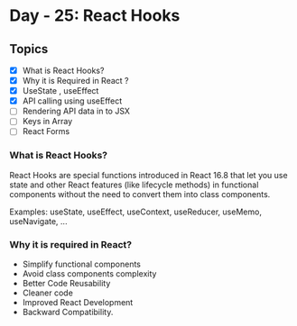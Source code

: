 # Day - 25: React Hooks

## Topics

- [x] What is React Hooks?
- [x] Why it is Required in React ?
- [x] UseState , useEffect
- [x] API calling using useEffect
- [ ] Rendering API data in to JSX
- [ ] Keys in Array
- [ ] React Forms

### What is React Hooks?

React Hooks are special functions introduced in React 16.8 that let you use state and other React features (like lifecycle methods) in functional components without the need to convert them into class components.

Examples: useState, useEffect, useContext, useReducer, useMemo, useNavigate, ...

### Why it is required in React?

- Simplify functional components
- Avoid class components complexity
- Better Code Reusability
- Cleaner code
- Improved React Development
- Backward Compatibility.
